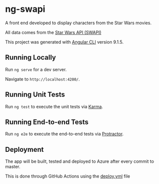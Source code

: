 # ng-swapi
A front end developed to display characters from the Star Wars movies.

All data comes from the [Star Wars API (SWAPI)](https://swapi.dev)

This project was generated with [Angular CLI](https://github.com/angular/angular-cli) version 9.1.5.

## Running Locally
Run `ng serve` for a dev server.

Navigate to `http://localhost:4200/`.

## Running Unit Tests
Run `ng test` to execute the unit tests via [Karma](https://karma-runner.github.io).

## Running End-to-end Tests
Run `ng e2e` to execute the end-to-end tests via [Protractor](http://www.protractortest.org/).

## Deployment
The app will be built, tested and deployed to Azure after every commit to master.

This is done through GitHub Actions using the [deploy.yml](/.github/workflows/deploy.yml) file
